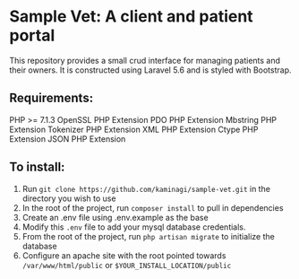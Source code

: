 # Sample Vet:  A client and patient portal
This repository provides a small crud interface for managing patients and their owners.
It is constructed using Laravel 5.6 and is styled with Bootstrap.

## Requirements:
PHP >= 7.1.3
OpenSSL PHP Extension
PDO PHP Extension
Mbstring PHP Extension
Tokenizer PHP Extension
XML PHP Extension
Ctype PHP Extension
JSON PHP Extension

## To install:
1. Run `git clone https://github.com/kaminagi/sample-vet.git` in the directory you wish to use
1. In the root of the project, run `composer install` to pull in dependencies
1. Create an .env file using .env.example as the base
1. Modify this `.env` file to add your mysql database credentials.
1. From the root of the project, run `php artisan migrate` to initialize the database
1. Configure an apache site with the root pointed towards `/var/www/html/public` or `$YOUR_INSTALL_LOCATION/public`
